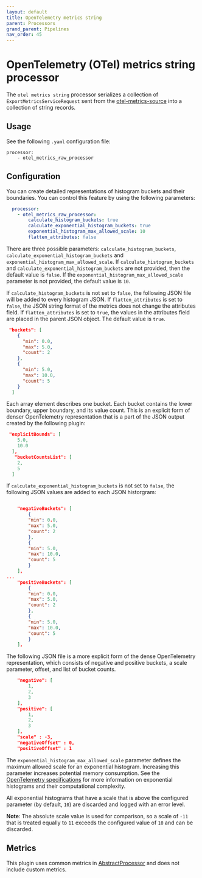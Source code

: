 ```yaml
---
layout: default
title: OpenTelemetry metrics string
parent: Processors
grand_parent: Pipelines
nav_order: 45
---
```


# OpenTelemetry (OTel) metrics string processor 

The `otel metrics string` processor serializes a collection of `ExportMetricsServiceRequest` sent from the [otel-metrics-source]({{site.url}}{{site.baseurl}}//data-prepper/pipelines/configuration/sources/otel-metrics-source/) into a collection of string records.

## Usage

See the following `.yaml` configuration file:

```
processor:
    - otel_metrics_raw_processor
```

## Configuration

You can create detailed representations of histogram buckets and their boundaries. You can control this feature by using the following parameters:

```yaml
  processor:
    - otel_metrics_raw_processor:
        calculate_histogram_buckets: true
        calculate_exponential_histogram_buckets: true
        exponential_histogram_max_allowed_scale: 10
        flatten_attributes: false
```

There are three possible parameters: `calculate_histogram_buckets`, `calculate_exponential_histogram_buckets` and `exponential_histogram_max_allowed_scale`. If `calculate_histogram_buckets` and `calculate_exponential_histogram_buckets` are not provided, then the default value is `false`. If the `exponential_histogram_max_allowed_scale` parameter is not provided, the default value is `10`.

If `calculate_histogram_buckets` is not set to `false`, the following JSON file will be added to every histogram JSON. If `flatten_attributes` is set to `false`, the JSON string format of the metrics does not change the attributes field. If `flatten_attributes` is set to `true`, the values in the attributes field are placed in the parent JSON object. The default value is `true`.

<!--- Is this phrasing appropriate? "...are placed in..."?--->

```json
 "buckets": [
    {
      "min": 0.0,
      "max": 5.0,
      "count": 2
    },
    {
      "min": 5.0,
      "max": 10.0,
      "count": 5
    }
  ]
```

Each array element describes one bucket. Each bucket contains the lower boundary, upper boundary, and its value count. This is an explicit form of denser OpenTelemetry representation that is a part of the JSON output created by the following plugin:

<!--- Is this correct? Is this a plugin? It looks like a JSON file.--->

```json
 "explicitBounds": [
    5.0,
    10.0
  ],
   "bucketCountsList": [
    2,
    5
  ]
```


If `calculate_exponential_histogram_buckets` is not set to `false`, the following JSON values are added to each JSON historgram:

```json

    "negativeBuckets": [
        {
        "min": 0.0,
        "max": 5.0,
        "count": 2
        },
        {
        "min": 5.0,
        "max": 10.0,
        "count": 5
        }
    ],
...
    "positiveBuckets": [
        {
        "min": 0.0,
        "max": 5.0,
        "count": 2
        },
        {
        "min": 5.0,
        "max": 10.0,
        "count": 5
        }
    ],
```

The following JSON file is a more explicit form of the dense OpenTelemetry representation, which consists of negative and positive buckets, a scale parameter, offset, and list of bucket counts. 

<!--- What does this mean "more explicit"? --->

```json
    "negative": [
        1,
        2,
        3
    ],
    "positive": [
        1,
        2,
        3
    ],
    "scale" : -3,
    "negativeOffset" : 0,
    "positiveOffset" : 1
```

The `exponential_histogram_max_allowed_scale` parameter defines the maximum allowed scale for an exponential histogram. Increasing this parameter increases potential memory consumption. See the [OpenTelemetry specifications](https://github.com/open-telemetry/opentelemetry-proto/blob/main/opentelemetry/proto/metrics/v1/metrics.proto) for more information on exponential histograms and their computational complexity.

All exponential histograms that have a scale that is above the configured parameter (by default, `10`) are discarded and logged with an error level. 

**Note**: The absolute scale value is used for comparison, so a scale of `-11` that is treated equally to `11` exceeds the configured value of `10` and can be discarded.

## Metrics

This plugin uses common metrics in [AbstractProcessor](https://github.com/opensearch-project/data-prepper/blob/main/data-prepper-api/src/main/java/org/opensearch/dataprepper/model/processor/AbstractProcessor.java) and does not include custom metrics.